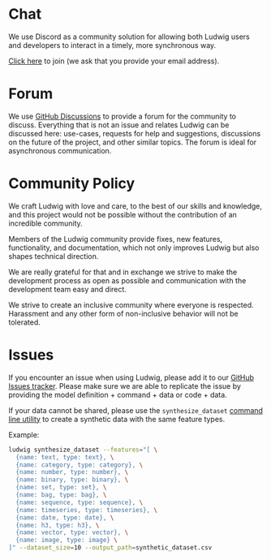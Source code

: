 # Chat

We use Discord as a community solution for allowing both Ludwig users and developers to
interact in a timely, more synchronous way.

[Click here](https://discord.gg/CBgdrGnZjy) to join (we ask that you provide your email address).

# Forum

We use [GitHub Discussions](https://github.com/ludwig-ai/ludwig/discussions) to
provide a forum for the community to discuss.
Everything that is not an issue and relates Ludwig can be discussed here:
use-cases, requests for help and suggestions, discussions on the future of the
project, and other similar topics. The forum is ideal for asynchronous
communication.

# Community Policy

We craft Ludwig with love and care, to the best of our skills and knowledge, and
this project would not be possible without the contribution of an incredible
community.

Members of the Ludwig community provide fixes, new features, functionality, and
documentation, which not only improves Ludwig but also shapes technical
direction.

We are really grateful for that and in exchange we strive to make the
development process as open as possible and communication with the development
team easy and direct.

We strive to create an inclusive community where everyone is respected.
Harassment and any other form of non-inclusive behavior will not be tolerated.

# Issues

If you encounter an issue when using Ludwig, please add it to our
[GitHub Issues tracker](https://github.com/ludwig-ai/ludwig/issues).
Please make sure we are able to replicate the issue by providing the model
definition + command + data or code + data.

If your data cannot be shared, please use the `synthesize_dataset` [command line
utility](/latest/user_guide/command_line_interface/#synthesize_dataset) to create
a synthetic data with the same feature types.

Example:

```sh
ludwig synthesize_dataset --features="[ \
  {name: text, type: text}, \
  {name: category, type: category}, \
  {name: number, type: number}, \
  {name: binary, type: binary}, \
  {name: set, type: set}, \
  {name: bag, type: bag}, \
  {name: sequence, type: sequence}, \
  {name: timeseries, type: timeseries}, \
  {name: date, type: date}, \
  {name: h3, type: h3}, \
  {name: vector, type: vector}, \
  {name: image, type: image} \
]" --dataset_size=10 --output_path=synthetic_dataset.csv
```

